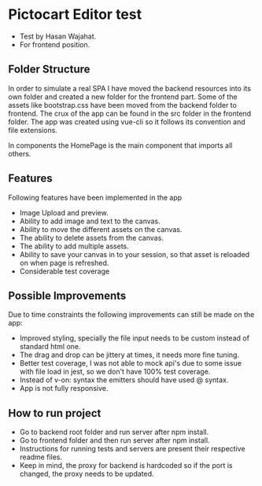 # Pictocart Editor test

- Test by Hasan Wajahat.
- For frontend position.

## Folder Structure

In order to simulate a real SPA I have moved the backend resources into its own folder and created a new folder for the frontend part. Some of the assets like bootstrap.css have been moved from the backend folder to frontend.
The crux of the app can be found in the src folder in the frontend folder.
The app was created using vue-cli so it follows its convention and file extensions.

In components the HomePage is the main component that imports all others.

## Features

Following features have been implemented in the app

- Image Upload and preview.
- Ability to add image and text to the canvas.
- Ability to move the different assets on the canvas.
- The ability to delete assets from the canvas.
- The ability to add multiple assets.
- Ability to save your canvas in to your session, so that asset is reloaded on when 
page is refreshed.
- Considerable test coverage

## Possible Improvements

Due to time constraints the following improvements can still be made on the app:

- Improved styling, specially the file input needs to be custom instead of standard html one.
- The drag and drop can be jittery at times, it needs more fine tuning.
- Better test coverage, I was not able to mock api's due to some issue with file load in jest, so we don't have 100% test coverage.
- Instead of v-on: syntax the emitters should have used @ syntax.
- App is not fully responsive.

## How to run project

- Go to backend root folder and run server after npm install.
- Go to frontend folder and then run server after npm install.
- Instructions for running tests and servers are present their respective readme files.
- Keep in mind, the proxy for backend is hardcoded so if the port is changed, the proxy needs to be updated.